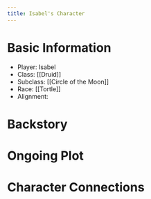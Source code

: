 ```yaml
---
title: Isabel's Character
---
```

# Basic Information
- Player: Isabel
- Class: [[Druid]]
- Subclass: [[Circle of the Moon]]
- Race: [[Tortle]]
- Alignment: 
# Backstory 


# Ongoing Plot


# Character Connections 